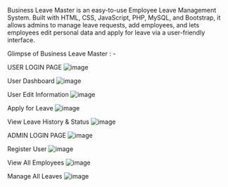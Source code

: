 
Business Leave Master is an easy-to-use Employee Leave Management System.
Built with HTML, CSS, JavaScript, PHP, MySQL, and Bootstrap, it allows admins to manage leave requests, add employees, and lets employees edit personal data and apply for leave via a user-friendly interface.

Glimpse of Business Leave Master : - 

USER LOGIN PAGE 
![image](https://github.com/rachnamaithani/Business-Leave-Master/assets/97659503/639af1e5-c598-46a5-8249-a5a2b35e85a0)

User Dashboard
![image](https://github.com/rachnamaithani/Business-Leave-Master/assets/97659503/da35ad45-42c6-4c8a-89d7-cfb7c54ecfec)

User Edit Information 
![image](https://github.com/rachnamaithani/Business-Leave-Master/assets/97659503/5477f241-b760-4d14-b654-28c6ccdd1905)

Apply for Leave
![image](https://github.com/rachnamaithani/Business-Leave-Master/assets/97659503/99753ea3-17c7-46ef-b1ba-56fae45c3a8e)

View Leave History & Status
![image](https://github.com/rachnamaithani/Business-Leave-Master/assets/97659503/9c1bb9dd-9a1b-4a87-af08-7f3daa2f31db)

ADMIN LOGIN PAGE
![image](https://github.com/rachnamaithani/Business-Leave-Master/assets/97659503/3b667747-a6a9-46e9-b9d6-c7096cc655ce)

Register User
![image](https://github.com/rachnamaithani/Business-Leave-Master/assets/97659503/6dddea11-9c5d-402b-8426-3c144174c067)

View All Employees
![image](https://github.com/rachnamaithani/Business-Leave-Master/assets/97659503/1e203c48-c404-4417-a84f-d5541fa7f43c)

Manage All Leaves
![image](https://github.com/rachnamaithani/Business-Leave-Master/assets/97659503/82344455-cece-4516-8d1b-ef82a2317626)








